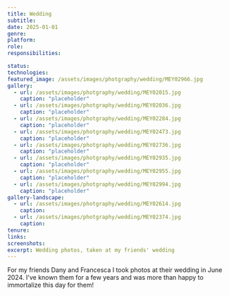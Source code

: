 ```yaml
---
title: Wedding
subtitle: 
date: 2025-01-01
genre: 
platform: 
role: 
responsibilities:

status: 
technologies:
featured_image: /assets/images/photgraphy/wedding/MEY02966.jpg
gallery:
  - url: /assets/images/photgraphy/wedding/MEY02015.jpg
    caption: "placeholder" 
  - url: /assets/images/photgraphy/wedding/MEY02036.jpg
    caption: "placeholder" 
  - url: /assets/images/photgraphy/wedding/MEY02284.jpg
    caption: "placeholder" 
  - url: /assets/images/photgraphy/wedding/MEY02473.jpg
    caption: "placeholder"
  - url: /assets/images/photgraphy/wedding/MEY02736.jpg
    caption: "placeholder" 
  - url: /assets/images/photgraphy/wedding/MEY02935.jpg
    caption: "placeholder" 
  - url: /assets/images/photgraphy/wedding/MEY02955.jpg
    caption: "placeholder" 
  - url: /assets/images/photgraphy/wedding/MEY02994.jpg
    caption: "placeholder"  
gallery-landscape:
  - url: /assets/images/photgraphy/wedding/MEY02614.jpg
    caption:
  - url: /assets/images/photgraphy/wedding/MEY02374.jpg
    caption:
tenure: 
links:
screenshots:
excerpt: Wedding photos, taken at my friends' wedding
---
```


For my friends Dany and Francesca I took photos at their wedding in June 2024. I've known them for a few years and was more than happy to immortalize this day for them! 

